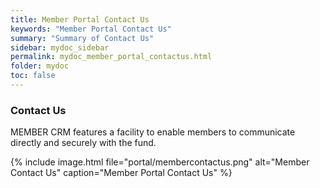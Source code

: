 ```yaml
---
title: Member Portal Contact Us
keywords: "Member Portal Contact Us"
summary: "Summary of Contact Us"
sidebar: mydoc_sidebar
permalink: mydoc_member_portal_contactus.html
folder: mydoc
toc: false
---
```


### Contact Us

MEMBER CRM features a facility to enable members to communicate directly and securely with the fund.

{% include image.html file="portal/membercontactus.png" alt="Member Contact Us" caption="Member Portal Contact Us" %}
